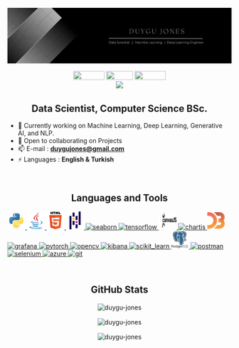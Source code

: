 ![logo](https://github.com/Duygu-Jones/Duygu-Jones/blob/main/Duygu%20Jones%20Logo1%20Black.png)

<p align="center">
<a href="https://www.linkedin.com/in/duygujones/"><img src="https://img.shields.io/badge/linkedin-%230077B5.svg?style=for-the-badge&logo=linkedin&logoColor=white" width="70" height="20" /></a>
<a href="https://www.kaggle.com/duygujones"><img src="https://img.shields.io/badge/Kaggle-035a7d?style=for-the-badge&logo=kaggle&logoColor=white" width="60" height="20" /></a>
<a href="https://www.medium.com/@duygujones"><img src="https://img.shields.io/badge/Medium-12100E?style=for-the-badge&logo=medium&logoColor=white" width="70" height="20" /></a>
<br>
<img src="https://komarev.com/ghpvc/?username=Duygu-Jones"/>
</p>

<h2 align="center">Data Scientist, Computer Science BSc.</h2>
 
- 🎯 Currently working on Machine Learning, Deep Learning, Generative AI, and NLP.
- 🤝 Open to collaborating on Projects
- 📫 E-mail    : **duygujones@gmail.com** 
- ⚡ Languages : **English & Turkish**
 
<br> 

<h2 align="center"> Languages and Tools</h2>


<p align="left"> 
<a href="https://www.python.org" target="_blank" rel="noreferrer"> <img src="https://raw.githubusercontent.com/devicons/devicon/master/icons/python/python-original.svg" alt="python" width="40" height="40"/> </a> 
<a href="https://www.java.com" target="_blank" rel="noreferrer"> <img src="https://raw.githubusercontent.com/devicons/devicon/master/icons/java/java-original.svg" alt="java" width="40" height="40"/> </a> 
<a href="https://www.w3.org/html/" target="_blank" rel="noreferrer"> <img src="https://raw.githubusercontent.com/devicons/devicon/master/icons/html5/html5-original-wordmark.svg" alt="html5" width="40" height="40"/> </a>
<a href="https://pandas.pydata.org/" target="_blank" rel="noreferrer"> <img src="https://raw.githubusercontent.com/devicons/devicon/2ae2a900d2f041da66e950e4d48052658d850630/icons/pandas/pandas-original.svg" alt="pandas" width="40" height="40"/> </a> 
<a href="https://seaborn.pydata.org/" target="_blank" rel="noreferrer"> <img src="https://seaborn.pydata.org/_images/logo-mark-lightbg.svg" alt="seaborn" width="40" height="40"/> </a> 
<a href="https://www.tensorflow.org" target="_blank" rel="noreferrer"> <img src="https://www.vectorlogo.zone/logos/tensorflow/tensorflow-icon.svg" alt="tensorflow" width="40" height="40"/> </a>
<a href="https://canvasjs.com" target="_blank" rel="noreferrer"> <img src="https://raw.githubusercontent.com/Hardik0307/Hardik0307/master/assets/canvasjs-charts.svg" alt="canvasjs" width="40" height="40"/> </a>
<a href="https://www.chartjs.org" target="_blank" rel="noreferrer"> <img src="https://www.chartjs.org/media/logo-title.svg" alt="chartjs" width="40" height="40"/> </a> 
<a href="https://d3js.org/" target="_blank" rel="noreferrer"> <img src="https://raw.githubusercontent.com/devicons/devicon/master/icons/d3js/d3js-original.svg" alt="d3js" width="40" height="40"/> </a>
<a href="https://grafana.com" target="_blank" rel="noreferrer"> <img src="https://www.vectorlogo.zone/logos/grafana/grafana-icon.svg" alt="grafana" width="40" height="40"/> </a>
<a href="https://pytorch.org/" target="_blank" rel="noreferrer"> <img src="https://www.vectorlogo.zone/logos/pytorch/pytorch-icon.svg" alt="pytorch" width="40" height="40"/> </a>
<a href="https://opencv.org/" target="_blank" rel="noreferrer"> <img src="https://www.vectorlogo.zone/logos/opencv/opencv-icon.svg" alt="opencv" width="40" height="40"/> </a>
<a href="https://www.elastic.co/kibana" target="_blank" rel="noreferrer"> <img src="https://www.vectorlogo.zone/logos/elasticco_kibana/elasticco_kibana-icon.svg" alt="kibana" width="40" height="40"/> </a> 
<a href="https://scikit-learn.org/" target="_blank" rel="noreferrer"> <img src="https://upload.wikimedia.org/wikipedia/commons/0/05/Scikit_learn_logo_small.svg" alt="scikit_learn" width="40" height="40"/> </a> 
<a href="https://www.postgresql.org" target="_blank" rel="noreferrer"> <img src="https://raw.githubusercontent.com/devicons/devicon/master/icons/postgresql/postgresql-original-wordmark.svg" alt="postgresql" width="40" height="40"/> </a> 
<a href="https://postman.com" target="_blank" rel="noreferrer"> <img src="https://www.vectorlogo.zone/logos/getpostman/getpostman-icon.svg" alt="postman" width="40" height="40"/> </a> 
<a href="https://www.selenium.dev" target="_blank" rel="noreferrer"> <img src="https://raw.githubusercontent.com/detain/svg-logos/780f25886640cef088af994181646db2f6b1a3f8/svg/selenium-logo.svg" alt="selenium" width="40" height="40"/> </a> 
<a href="https://azure.microsoft.com/en-in/" target="_blank" rel="noreferrer"> <img src="https://www.vectorlogo.zone/logos/microsoft_azure/microsoft_azure-icon.svg" alt="azure" width="40" height="40"/> </a> 
<a href="https://git-scm.com/" target="_blank" rel="noreferrer"> <img src="https://www.vectorlogo.zone/logos/git-scm/git-scm-icon.svg" alt="git" width="40" height="40"/> </a> 
</p>

<br>

<h2 align="center"> GitHub Stats</h2>

<p align="center"><img align='center' src="https://github-readme-stats.vercel.app/api?username=duygu-jones&theme=dark&show_icons=true&locale=en" alt="duygu-jones"></p>
<p align="center"><img align='center' src="https://github-readme-streak-stats.herokuapp.com/?user=duygu-jones&theme=dark&" alt="duygu-jones"></p>
<p align="center"><img align='center'  src="https://github-readme-stats.vercel.app/api/top-langs?username=duygu-jones&theme=dark&show_icons=true&locale=en&layout=compact" alt="duygu-jones"></p>
